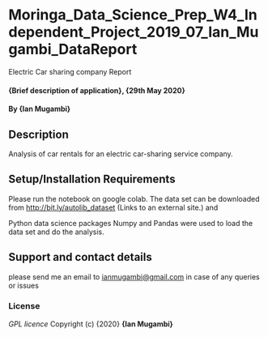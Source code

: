 # Moringa_Data_Science_Prep_W4_Independent_Project_2019_07_Ian_Mugambi_DataReport
Electric Car sharing company Report
#### {Brief description of application}, {29th May 2020}
#### By **{Ian Mugambi}**
## Description
Analysis of car rentals for an electric car-sharing service company. 
## Setup/Installation Requirements
Please run the notebook on google colab. The data set can be downloaded from http://bit.ly/autolib_dataset (Links to an external site.) and 


Python data science packages Numpy and Pandas were used to load the data set and do the analysis.

## Support and contact details
please send me an email to ianmugambi@gmail.com in case of any queries or issues
### License
*GPL licence*
Copyright (c) {2020} **{Ian Mugambi}**
  
